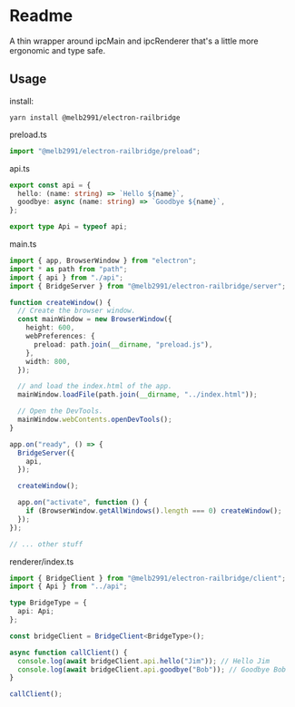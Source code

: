 # Readme

A thin wrapper around ipcMain and ipcRenderer that's a little more ergonomic and type safe.

## Usage

install:

`yarn install @melb2991/electron-railbridge`

preload.ts

```ts
import "@melb2991/electron-railbridge/preload";
```

api.ts

```ts
export const api = {
  hello: (name: string) => `Hello ${name}`,
  goodbye: async (name: string) => `Goodbye ${name}`,
};

export type Api = typeof api;
```

main.ts

```ts
import { app, BrowserWindow } from "electron";
import * as path from "path";
import { api } from "./api";
import { BridgeServer } from "@melb2991/electron-railbridge/server";

function createWindow() {
  // Create the browser window.
  const mainWindow = new BrowserWindow({
    height: 600,
    webPreferences: {
      preload: path.join(__dirname, "preload.js"),
    },
    width: 800,
  });

  // and load the index.html of the app.
  mainWindow.loadFile(path.join(__dirname, "../index.html"));

  // Open the DevTools.
  mainWindow.webContents.openDevTools();
}

app.on("ready", () => {
  BridgeServer({
    api,
  });

  createWindow();

  app.on("activate", function () {
    if (BrowserWindow.getAllWindows().length === 0) createWindow();
  });
});

// ... other stuff
```

renderer/index.ts

```ts
import { BridgeClient } from "@melb2991/electron-railbridge/client";
import { Api } from "../api";

type BridgeType = {
  api: Api;
};

const bridgeClient = BridgeClient<BridgeType>();

async function callClient() {
  console.log(await bridgeClient.api.hello("Jim")); // Hello Jim
  console.log(await bridgeClient.api.goodbye("Bob")); // Goodbye Bob
}

callClient();
```
